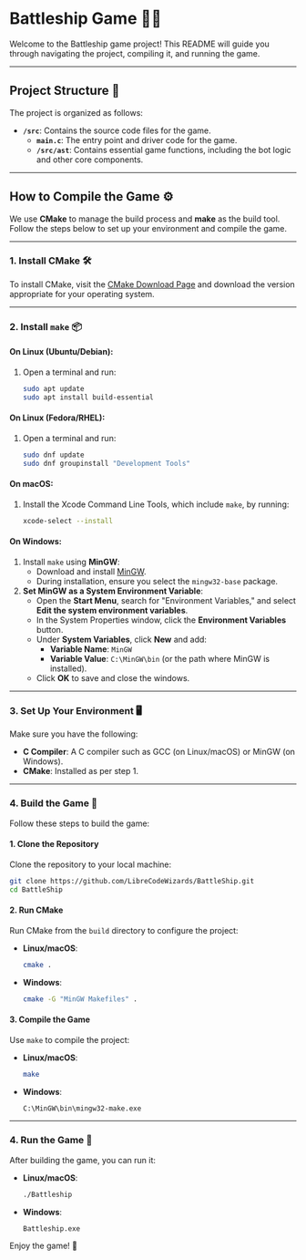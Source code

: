 # Battleship Game 🚢💥

Welcome to the Battleship game project! This README will guide you through navigating the project, compiling it, and running the game.

---

## Project Structure 📂

The project is organized as follows:

- **`/src`**: Contains the source code files for the game.
  - **`main.c`**: The entry point and driver code for the game.
  - **`/src/ast`**: Contains essential game functions, including the bot logic and other core components.

---

## How to Compile the Game ⚙️

We use **CMake** to manage the build process and **make** as the build tool. Follow the steps below to set up your environment and compile the game.

---

### 1. Install CMake 🛠️

To install CMake, visit the [CMake Download Page](https://cmake.org/download/) and download the version appropriate for your operating system.

---

### 2. Install `make` 📦

#### On **Linux** (Ubuntu/Debian):
1. Open a terminal and run:
   ```bash
   sudo apt update
   sudo apt install build-essential
   ```

#### On **Linux** (Fedora/RHEL):
1. Open a terminal and run:
   ```bash
   sudo dnf update
   sudo dnf groupinstall "Development Tools"
   ```

#### On **macOS**:
1. Install the Xcode Command Line Tools, which include `make`, by running:
   ```bash
   xcode-select --install
   ```

#### On **Windows**:
1. Install `make` using **MinGW**:
   - Download and install [MinGW](https://sourceforge.net/projects/mingw/).
   - During installation, ensure you select the `mingw32-base` package.
2. **Set MinGW as a System Environment Variable**:
   - Open the **Start Menu**, search for "Environment Variables," and select **Edit the system environment variables**.
   - In the System Properties window, click the **Environment Variables** button.
   - Under **System Variables**, click **New** and add:
     - **Variable Name**: `MinGW`
     - **Variable Value**: `C:\MinGW\bin` (or the path where MinGW is installed).
   - Click **OK** to save and close the windows.

---

### 3. Set Up Your Environment 🖥️

Make sure you have the following:
- **C Compiler**: A C compiler such as GCC (on Linux/macOS) or MinGW (on Windows).
- **CMake**: Installed as per step 1.

---

### 4. Build the Game 🔨

Follow these steps to build the game:

#### 1. Clone the Repository
Clone the repository to your local machine:
```bash
git clone https://github.com/LibreCodeWizards/BattleShip.git
cd BattleShip
```

#### 2. Run CMake
Run CMake from the `build` directory to configure the project:

- **Linux/macOS**:
  ```bash
  cmake .
  ```

- **Windows**:
  ```bash
  cmake -G "MinGW Makefiles" .
  ```

#### 3. Compile the Game
Use `make` to compile the project:

- **Linux/macOS**:
  ```bash
  make
  ```

- **Windows**:
  ```bash
  C:\MinGW\bin\mingw32-make.exe
  ```

---

### 4. Run the Game 🏁

After building the game, you can run it:

- **Linux/macOS**:
  ```bash
  ./Battleship
  ```

- **Windows**:
  ```bash
  Battleship.exe
  ```

Enjoy the game! 🚀
